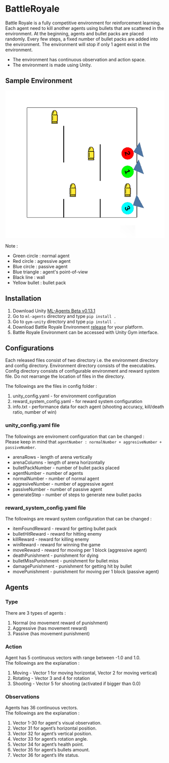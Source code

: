 # BattleRoyale
Battle Royale is a fully competitive environment for reinforcement learning. Each agent need to kill another agents using bullets that are scattered in the environment. At the beginning, agents and bullet packs are placed randomly. Every few steps, a fixed number of bullet packs are added into the environment. The environment will stop if only 1 agent exist in the environment.

* The environment has continuous observation and action space.  
* The environment is made using Unity.

## Sample Environment

![Sample Environment](pictures/env-vertical-new.png)

Note :
* Green circle : normal agent
* Red circle : agressive agent
* Blue circle : passive agent
* Blue triangle : agent's point-of-view
* Black line : wall
* Yellow bullet : bullet pack

## Installation
1. Download Unity [ML-Agents Beta v0.13.1](https://github.com/Unity-Technologies/ml-agents/releases/tag/0.13.1)
2. Go to `ml-agents` directory and type `pip install .`
3. Go to `gym-unity` directory and type `pip install .`
4. Download Battle Royale Environment [release](https://github.com/adhipradhana/BattleRoyale/releases/tag/1.0) for your platform.
5. Battle Royale Environment can be accessed with Unity Gym interface.

## Configurations
Each released files consist of two directory i.e. the environment directory and config directory. Environment directory consists of the executables. Config directory consists of configurable environment and reward system file. Do not rearrange the location of files in the directory. 

The followings are the files in config folder :
1. unity_config.yaml - for environment configuration
2. reward_system_config.yaml - for reward system configuration
3. info.txt - performance data for each agent (shooting accuracy, kill/death ratio, number of win)

### unity_config.yaml file
The followings are enviroment configuration that can be changed :  
Please keep in mind that `agentNumber : normalNumber + aggresiveNumber + passiveNumber`.
* arenaRows - length of arena vertically
* arenaColumns - length of arena horizontally
* bulletPackNumber - number of bullet packs placed
* agentNumber - number of agents
* normalNumber - number of normal agent
* aggresiveNumber - number of aggressive agent
* passiveNumber - number of passive agent
* generateStep - number of steps to generate new bullet packs

### reward_system_config.yaml file
The followings are reward system configuration that can be changed :  
* itemFoundReward - reward for getting bullet pack
* bulletHitReward - reward for hitting enemy
* killReward - reward for killing enemy
* winReward - reward for winning the game
* moveReward - reward for moving per 1 block (aggressive agent)
* deathPunishment - punishment for dying 
* bulletMissPunishment - punishment for bullet miss
* damagePunishment - punishment for getting hit by bullet
* movePunishment - punishment for moving per 1 block (passive agent)

## Agents
### Type
There are 3 types of agents :
1. Normal (no movement reward of punishment)
2. Aggressive (has movement reward)
3. Passive (has movement punishment)

### Action
Agent has 5 continuous vectors with range between -1.0 and 1.0.  
The followings are the explanation : 
1. Moving - Vector 1 for moving horizontal, Vector 2 for moving vertical)
2. Rotating - Vector 3 and 4 for rotation
3. Shooting - Vector 5 for shooting (activated if bigger than 0.0)

### Observations
Agents has 36 continuous vectors.  
The followings are the explanation :
1. Vector 1-30 for agent's visual observation.
2. Vector 31 for agent’s horizontal position.
3. Vector 32 for agent’s vertical position.
4. Vector 33 for agent’s rotation angle.
5. Vector 34 for agent’s health point.
6. Vector 35 for agent’s bullets amount.
7. Vector 36 for agent’s life status.



